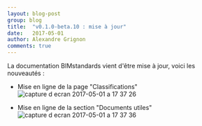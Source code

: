 ```yaml
---
layout: blog-post
group: blog
title:  "v0.1.0-beta.10 : mise à jour"
date:   2017-05-01
author: Alexandre Grignon
comments: true
---
```


La documentation BIMstandards vient d'être mise à jour, voici les nouveautés :

- Mise en ligne de la page "Classifications"
![capture d ecran 2017-05-01 a 17 37 26](https://cloud.githubusercontent.com/assets/3787000/25584073/e85a2a6e-2e94-11e7-9f12-b8da2236c2ca.png)

- Mise en ligne de la section "Documents utiles"
![capture d ecran 2017-05-01 a 17 37 36](https://cloud.githubusercontent.com/assets/3787000/25584080/ee28bd0c-2e94-11e7-975e-0e2d7a3e4905.png)
